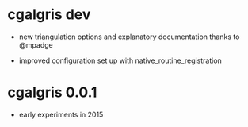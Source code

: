 # cgalgris dev

* new triangulation options and explanatory documentation thanks to @mpadge

* improved configuration set up with native_routine_registration

# cgalgris 0.0.1

* early experiments in 2015


